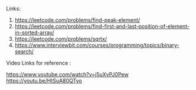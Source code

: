 Links:
1. https://leetcode.com/problems/find-peak-element/
2. https://leetcode.com/problems/find-first-and-last-position-of-element-in-sorted-array/
3. https://leetcode.com/problems/sqrtx/
4. https://www.interviewbit.com/courses/programming/topics/binary-search/


Video Links for reference : 

https://www.youtube.com/watch?v=j5uXyPJ0Pew  </br>
https://youtu.be/HtSuA80QTyo
